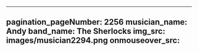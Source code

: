 ------
pagination_pageNumber: 2256
musician_name: Andy
band_name: The Sherlocks
img_src: images/musician2294.png
onmouseover_src: 
------